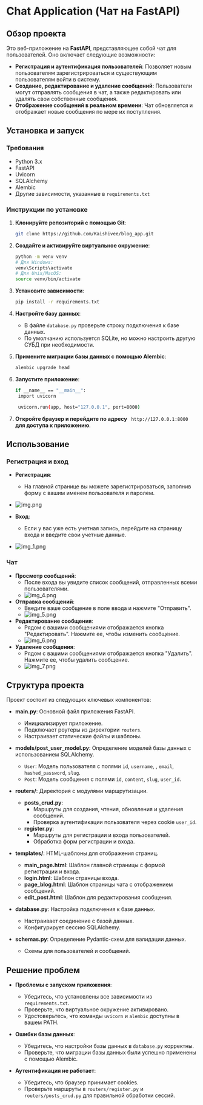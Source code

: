 # Chat Application (Чат на FastAPI)


## Обзор проекта

Это веб-приложение на **FastAPI**, представляющее собой чат для пользователей. Оно включает следующие возможности:

- **Регистрация и аутентификация пользователей**: Позволяет новым пользователям зарегистрироваться и существующим пользователям войти в систему.
- **Создание, редактирование и удаление сообщений**: Пользователи могут отправлять сообщения в чат, а также редактировать или удалять свои собственные сообщения.
- **Отображение сообщений в реальном времени**: Чат обновляется и отображает новые сообщения по мере их поступления.

## Установка и запуск

### Требования

- Python 3.x
- FastAPI
- Uvicorn
- SQLAlchemy
- Alembic
- Другие зависимости, указанные в `requirements.txt`

### Инструкции по установке

1. **Клонируйте репозиторий с помощью Git**:

   ```bash
   git clone https://github.com/Kaishivee/blog_app.git
   ```

2. **Создайте и активируйте виртуальное окружение**:

   ```bash
   python -m venv venv
   # Для Windows:
   venv\Scripts\activate
   # Для Unix/MacOS:
   source venv/bin/activate
   ```

3. **Установите зависимости**:

   ```bash
   pip install -r requirements.txt
   ```

4. **Настройте базу данных**:

   - В файле `database.py` проверьте строку подключения к базе данных.
   - По умолчанию используется SQLite, но можно настроить другую СУБД при необходимости.

5. **Примените миграции базы данных с помощью Alembic**:

   ```bash
   alembic upgrade head
   ```

6. **Запустите приложение**:

   ```bash
   if __name__ == "__main__":
    import uvicorn

    uvicorn.run(app, host="127.0.0.1", port=8000)
   ```

7. **Откройте браузер и перейдите по адресу** ` http://127.0.0.1:8000` **для доступа к приложению**.

## Использование

### Регистрация и вход

- **Регистрация**:
  - На главной странице вы можете зарегистрироваться, заполнив форму с вашим именем пользователя и паролем.

- ![img.png](img.png)

- **Вход**:
  - Если у вас уже есть учетная запись, перейдите на страницу входа и введите свои учетные данные.
- ![img_1.png](img_1.png)

### Чат

- **Просмотр сообщений**:
  - После входа вы увидите список сообщений, отправленных всеми пользователями.
  - ![img_4.png](img_4.png)
- **Отправка сообщений**:
  - Введите ваше сообщение в поле ввода и нажмите "Отправить".
  - ![img_5.png](img_5.png)
- **Редактирование сообщения**:
  - Рядом с вашими сообщениями отображается кнопка "Редактировать". Нажмите ее, чтобы изменить сообщение.
  - ![img_6.png](img_6.png)
- **Удаление сообщения**:
  - Рядом с вашими сообщениями отображается кнопка "Удалить". Нажмите ее, чтобы удалить сообщение.
  - ![img_7.png](img_7.png)


## Структура проекта

Проект состоит из следующих ключевых компонентов:

- **main.py**: Основной файл приложения FastAPI.
  - Инициализирует приложение.
  - Подключает роутеры из директории `routers`.
  - Настраивает статические файлы и шаблоны.

- **models/post_user_model.py**: Определение моделей базы данных с использованием SQLAlchemy.
  - `User`: Модель пользователя с полями `id`, `username`, , `email`, `hashed_password`, `slug`.
  - `Post`: Модель сообщения с полями `id`, `content`, `slug`, `user_id`.

- **routers/**: Директория с модулями маршрутизации.
  - **posts_crud.py**:
    - Маршруты для создания, чтения, обновления и удаления сообщений.
    - Проверка аутентификации пользователя через cookie `user_id`.
  - **register.py**:
    - Маршруты для регистрации и входа пользователей.
    - Обработка форм регистрации и входа.

- **templates/**: HTML-шаблоны для отображения страниц.
  - **main_page.html**: Шаблон главной страницы с формой регистрации и входа.
  - **login.html**: Шаблон страницы входа.
  - **page_blog.html**: Шаблон страницы чата с отображением сообщений.
  - **edit_post.html**: Шаблон для редактирования сообщения.

- **database.py**: Настройка подключения к базе данных.
  - Настраивает соединение с базой данных.
  - Конфигурирует сессию SQLAlchemy.

- **schemas.py**: Определение Pydantic-схем для валидации данных.
  - Схемы для пользователей и сообщений.

## Решение проблем

- **Проблемы с запуском приложения**:
  - Убедитесь, что установлены все зависимости из `requirements.txt`.
  - Проверьте, что виртуальное окружение активировано.
  - Удостоверьтесь, что команды `uvicorn` и `alembic` доступны в вашем PATH.

- **Ошибки базы данных**:
  - Убедитесь, что настройки базы данных в `database.py` корректны.
  - Проверьте, что миграции базы данных были успешно применены с помощью Alembic.

- **Аутентификация не работает**:
  - Убедитесь, что браузер принимает cookies.
  - Проверьте маршруты в `routers/register.py` и `routers/posts_crud.py` для правильной обработки сессий.
